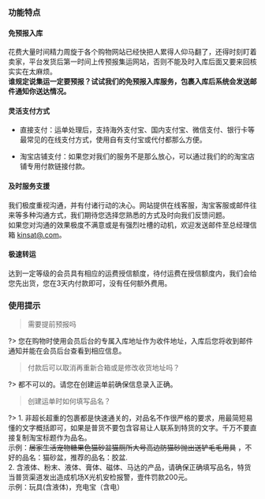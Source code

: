 ### 功能特点
#### 免预报入库
花费大量时间精力周旋于各个购物网站已经快把人累得人仰马翻了，还得时刻盯着卖家，平台发货后第一时间上传预报集运网站，否则不能及时入库后面又要来回核实实在太麻烦。<br />
**谁规定说集运一定要预报？试试我们的免预报入库服务，包裹入库后系统会发送邮件通知你送达情况。**

#### 灵活支付方式
- 直接支付：运单处理后，支持海外支付宝、国内支付宝、微信支付、银行卡等最常见的在线支付方式，使用自有支付宝或代付都那么方便。

- 淘宝店铺支付：如果您对我们的服务不是那么放心，可以通过我们的的淘宝店铺专用付款链接付款。

#### 及时服务支援
我们极度重视沟通，并有付诸行动的决心。网站提供在线客服，淘宝客服或邮件往来等多种沟通方式，我们期待您选择您熟悉的方式及时向我们反馈问题。<br />如果您对沟通的效果极度不满意或是有强烈吐槽的动机，欢迎发送邮件至总经理信箱 [kinsat@.com](mailto:kinsat@qq.com)。

#### 极速转运
达到一定等级的会员具有相应的运费授信额度，待付运费在授信额度内，我们会给您先出货，您在3天内付款即可，没有任何额外费用。

### 使用提示
> 需要提前预报吗

?> 您在购物时使用会员后台的专属入库地址作为收件地址，入库后您将收到邮件通知并能在会员后台查看到相应信息。

> 付款后可以取消再重新合箱或是修改收货地址吗？

?> 都不可以的。请您在创建运单前确保信息录入正确。

> 创建运单时如何填写品名？

?> 1. 非超长超重的包裹都是快速通关的，对品名不作很严格的要求，用最简短易懂的文字概括即可，如果是普货不要包含容易让人联系到特货的文字。千万不要直接复制淘宝标题作为品名。<br />
示例：~~居家生活宠物糖果色猫砂盆猫厕所大号高边防猫砂抛出送铲毛毛用具~~ ，不好的品名：猫砂盆，推荐的品名：胶盆.<br />2. 含液体、粉末、液体、膏体、磁体、马达的产品，请确保正确填写品名，特货当普货渠道发出造成机场X光机安检报警，壹件罚款200元。<br />
示例：玩具(含液体)，充电宝（含电）
